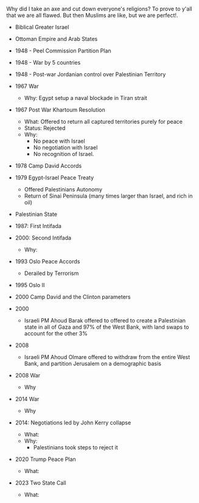 
Why did I take an axe and cut down everyone's religions?
To prove to y'all that we are all flawed.
But then Muslims are like, but we are perfect!.

- Biblical Greater Israel
- Ottoman Empire and Arab States

- 1948 - Peel Commission Partition Plan
- 1948 - War by 5 countries
- 1948 - Post-war Jordanian control over Palestinian Territory

- 1967 War
	- Why: Egypt setup a naval blockade in Tiran strait
- 1967 Post War Khartoum Resolution
	- What: Offered to return all captured territories purely for peace
	- Status: Rejected
	- Why:
		- No peace with Israel
		- No negotiation with Israel
		- No recognition of Israel.

- 1978 Camp David Accords

- 1979 Egypt-Israel Peace Treaty
	- Offered Palestinians Autonomy
	- Return of Sinai Peninsula (many times larger than Israel, and rich in oil)

- Palestinian State

- 1987: First Intifada
- 2000: Second Intifada
	- Why:

- 1993 Oslo Peace Accords
	- Derailed by Terrorism
- 1995 Oslo II

- 2000 Camp David and the Clinton parameters
- 2000
	- Israeli PM Ahoud Barak offered to offered to create a Palestinian state in all of Gaza and 97% of the West Bank, with land swaps to account for the other 3%

- 2008
	- Israeli PM Ahoud Olmare offered to withdraw from the entire West Bank, and partition Jerusalem on a demographic basis

- 2008 War
	- Why

- 2014 War
	- Why
- 2014: Negotiations led by John Kerry collapse
	- What:
	- Why:
		- Palestinians took steps to reject it

- 2020 Trump Peace Plan
	- What:
- 2023 Two State Call
	- What:




